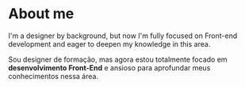 # About me

I'm a designer by background, but now I'm fully focused on Front-end development and eager to deepen my knowledge in this area.

Sou designer de formação, mas agora estou totalmente focado em **desenvolvimento Front-End** e ansioso para aprofundar meus conhecimentos nessa área.
